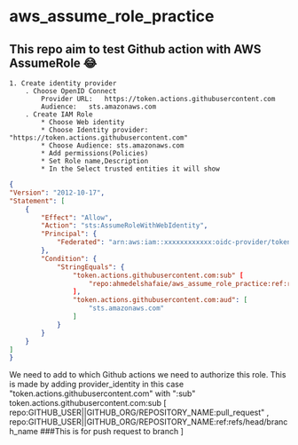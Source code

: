 # aws_assume_role_practice


## This repo aim to test Github action with AWS AssumeRole :joy:

    1. Create identity provider
        . Choose OpenID Connect
            Provider URL:   https://token.actions.githubusercontent.com
            Audience:   sts.amazonaws.com
        . Create IAM Role 
            * Choose Web identity 
            * Choose Identity provider: "https://token.actions.githubusercontent.com"
            * Choose Audience: sts.amazonaws.com
            * Add permissions(Policies) 
            * Set Role name,Description
            * In the Select trusted entities it will show 
````json
{
"Version": "2012-10-17",
"Statement": [
    {
        "Effect": "Allow",
        "Action": "sts:AssumeRoleWithWebIdentity",
        "Principal": {
            "Federated": "arn:aws:iam::xxxxxxxxxxxx:oidc-provider/token.actions.githubusercontent.com"
        },
        "Condition": {
            "StringEquals": {
                "token.actions.githubusercontent.com:sub" [
                    "repo:ahmedelshafaie/aws_assume_role_practice:ref:refs/heads/main"
                ],  
                "token.actions.githubusercontent.com:aud": [
                    "sts.amazonaws.com"
                ]
            }
        }
    }
]
}
````

We need to add to which Github actions we need to authorize this role.
This is made by adding provider_identity in this case "token.actions.githubusercontent.com" with ":sub"
token.actions.githubusercontent.com:sub [
    repo:GITHUB_USER||GITHUB_ORG/REPOSITORY_NAME:pull_request" ,
    repo:GITHUB_USER||GITHUB_ORG/REPOSITORY_NAME:ref:refs/head/branch_name     ###This is for push request to branch
]


